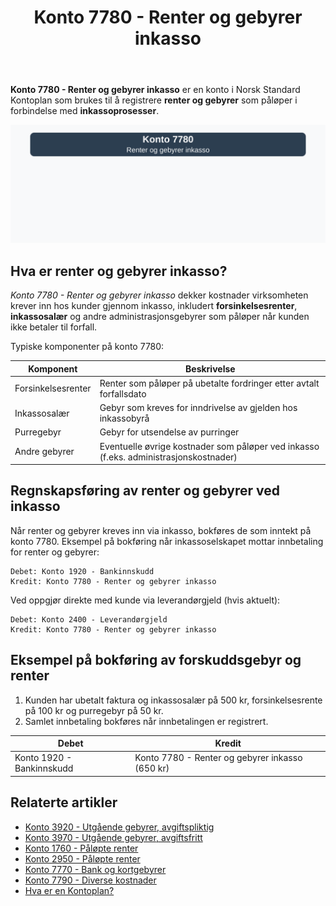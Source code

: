 ﻿---
title: "Konto 7780 - Renter og gebyrer inkasso"
seoTitle: "Konto 7780 | Renter og gebyrer inkasso | Kontoplan"
description: "Konto 7780 brukes til å bokføre renter og gebyrer ved inkasso. Se bokføring, typiske komponenter, inntektsføring og praktiske eksempler i Norsk Standard Kontoplan."
summary: "Forklaring av konto 7780 for renter og gebyrer ved inkasso, med føringsregler og eksempler."
---

**Konto 7780 - Renter og gebyrer inkasso** er en konto i Norsk Standard Kontoplan som brukes til å registrere **renter og gebyrer** som påløper i forbindelse med **inkassoprosesser**.

![Illustrasjon av konto 7780 renter og gebyrer inkasso](7780-renter-og-gebyrer-inkasso-image.svg)

## Hva er renter og gebyrer inkasso?

*Konto 7780 - Renter og gebyrer inkasso* dekker kostnader virksomheten krever inn hos kunder gjennom inkasso, inkludert **forsinkelsesrenter**, **inkassosalær** og andre administrasjonsgebyrer som påløper når kunden ikke betaler til forfall.

Typiske komponenter på konto 7780:

| Komponent          | Beskrivelse                                                                 |
|--------------------|-----------------------------------------------------------------------------|
| Forsinkelsesrenter | Renter som påløper på ubetalte fordringer etter avtalt forfallsdato          |
| Inkassosalær       | Gebyr som kreves for inndrivelse av gjelden hos inkassobyrå                 |
| Purregebyr         | Gebyr for utsendelse av purringer                                            |
| Andre gebyrer      | Eventuelle øvrige kostnader som påløper ved inkasso (f.eks. administrasjonskostnader) |

## Regnskapsføring av renter og gebyrer ved inkasso

Når renter og gebyrer kreves inn via inkasso, bokføres de som inntekt på konto 7780. Eksempel på bokføring når inkassoselskapet mottar innbetaling for renter og gebyrer:

```plaintext
Debet: Konto 1920 - Bankinnskudd
Kredit: Konto 7780 - Renter og gebyrer inkasso
```

Ved oppgjør direkte med kunde via leverandørgjeld (hvis aktuelt):

```plaintext
Debet: Konto 2400 - Leverandørgjeld
Kredit: Konto 7780 - Renter og gebyrer inkasso
```

## Eksempel på bokføring av forskuddsgebyr og renter

1. Kunden har ubetalt faktura og inkassosalær på 500 kr, forsinkelsesrente på 100 kr og purregebyr på 50 kr.
2. Samlet innbetaling bokføres når innbetalingen er registrert.

| Debet                     | Kredit                                            |
|---------------------------|---------------------------------------------------|
| Konto 1920 - Bankinnskudd | Konto 7780 - Renter og gebyrer inkasso (650 kr)    |

## Relaterte artikler

* [Konto 3920 - Utgående gebyrer, avgiftspliktig](/blogs/kontoplan/3920-utgaende-gebyrer-avgiftspliktig "Konto 3920 - Utgående gebyrer, avgiftspliktig")
* [Konto 3970 - Utgående gebyrer, avgiftsfritt](/blogs/kontoplan/3970-utgaende-gebyrer-avgiftsfritt "Konto 3970 - Utgående gebyrer, avgiftsfritt")
* [Konto 1760 - Påløpte renter](/blogs/kontoplan/1760-palopte-renter "Konto 1760 - Påløpte renter: Regnskapsføring av påløpte renteutgifter")
* [Konto 2950 - Påløpte renter](/blogs/kontoplan/2950-palopte-renter "Konto 2950 - Påløpte renter: Regnskapsføring av påløpte renteutgifter")
* [Konto 7770 - Bank og kortgebyrer](/blogs/kontoplan/7770-bank-og-kortgebyrer "Konto 7770 - Bank og kortgebyrer")
* [Konto 7790 - Diverse kostnader](/blogs/kontoplan/7790-diverse-kostnader "Konto 7790 - Diverse kostnader: Registrering av diverse kostnader i Norsk Standard Kontoplan")
* [Hva er en Kontoplan?](/blogs/regnskap/hva-er-kontoplan "Hva er en Kontoplan? Komplett Guide til Kontoplaner i Norsk Regnskap")






